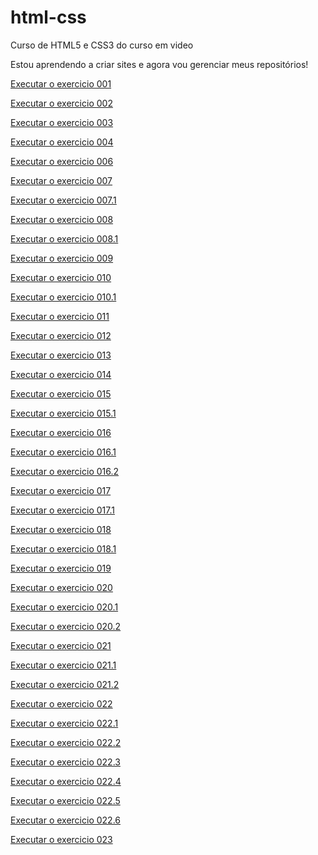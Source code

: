 # html-css
 Curso de HTML5 e CSS3 do curso em video

 Estou aprendendo a criar sites e agora vou gerenciar meus repositórios!

 <a href="https://vitoralvesdevv.github.io/html-css/exercicios/ex001/index.html" target="_blank"> Executar o exercicio 001</a>

 <a href="https://vitoralvesdevv.github.io/html-css/exercicios/ex002/index.html" target="_blank"> Executar o exercicio 002</a>

 <a href="https://vitoralvesdevv.github.io/html-css/exercicios/ex003/index.html" target="_blank"> Executar o exercicio 003</a>

 <a href="https://vitoralvesdevv.github.io/html-css/exercicios/ex004/index.html" target="_blank"> Executar o exercicio 004</a>

<a href="https://vitoralvesdevv.github.io/html-css/exercicios/ex006/index.html" target="_blank"> Executar o exercicio 006</a>

<a href="https://vitoralvesdevv.github.io/html-css/exercicios/ex007/html4.html" target="_blank"> Executar o exercicio 007</a>

<a href="https://vitoralvesdevv.github.io/html-css/exercicios/ex007/html5.html" target="_blank"> Executar o exercicio 007.1</a>

<a href="https://vitoralvesdevv.github.io/html-css/exercicios/ex008/index.html" target="_blank"> Executar o exercicio 008</a>

<a href="https://vitoralvesdevv.github.io/html-css/exercicios/ex008b/index.html" target="_blank"> Executar o exercicio 008.1</a>

<a href="https://vitoralvesdevv.github.io/html-css/exercicios/ex009/index.html" target="_blank"> Executar o exercicio 009</a>

<a href="https://vitoralvesdevv.github.io/html-css/exercicios/ex010/index.html" target="_blank"> Executar o exercicio 010</a>

<a href="https://vitoralvesdevv.github.io/html-css/exercicios/ex010/pag002.html" target="_blank"> Executar o exercicio 010.1</a>

<a href="https://vitoralvesdevv.github.io/html-css/exercicios/ex011/index.html" target="_blank"> Executar o exercicio 011</a>

<a href="https://vitoralvesdevv.github.io/html-css/exercicios/ex012/index.html" target="_blank"> Executar o exercicio 012</a>

<a href="https://vitoralvesdevv.github.io/html-css/exercicios/ex013/index.html" target="_blank"> Executar o exercicio 013</a>

<a href="https://vitoralvesdevv.github.io/html-css/exercicios/ex014/index.html" target="_blank"> Executar o exercicio 014</a>

<a href="https://vitoralvesdevv.github.io/html-css/exercicios/ex015/index.html" target="_blank"> Executar o exercicio 015</a>

<a href="https://vitoralvesdevv.github.io/html-css/exercicios/ex015/pagina02.html" target="_blank"> Executar o exercicio 015.1</a>

<a href="https://vitoralvesdevv.github.io/html-css/exercicios/ex016/cor01.html" target="_blank"> Executar o exercicio 016</a>

<a href="https://vitoralvesdevv.github.io/html-css/exercicios/ex016/cor02.html" target="_blank"> Executar o exercicio 016.1</a>

<a href="https://vitoralvesdevv.github.io/html-css/exercicios/ex016/cor03.html" target="_blank"> Executar o exercicio 016.2</a>

<a href="https://vitoralvesdevv.github.io/html-css/exercicios/ex017/fonte01.html" target="_blank"> Executar o exercicio 017</a>

<a href="https://vitoralvesdevv.github.io/html-css/exercicios/ex017/fonte02.html" target="_blank"> Executar o exercicio 017.1</a>

<a href="https://vitoralvesdevv.github.io/html-css/exercicios/ex018/fonte01.html" target="_blank"> Executar o exercicio 018</a>

<a href="https://vitoralvesdevv.github.io/html-css/exercicios/ex018/fonte02.html" target="_blank"> Executar o exercicio 018.1</a>

<a href="https://vitoralvesdevv.github.io/html-css/exercicios/ex019/seletor01.html" target="_blank"> Executar o exercicio 019</a>

<a href="https://vitoralvesdevv.github.io/html-css/exercicios/ex020/hover.html" target="_blank"> Executar o exercicio 020</a>

<a href="https://vitoralvesdevv.github.io/html-css/exercicios/ex020/links.html" target="_blank"> Executar o exercicio 020.1</a>

<a href="https://vitoralvesdevv.github.io/html-css/exercicios/ex02/pseudoclasse.html" target="_blank"> Executar o exercicio 020.2</a>

<a href="https://vitoralvesdevv.github.io/html-css/exercicios/ex021/caixa01.html" target="_blank"> Executar o exercicio 021</a>

<a href="https://vitoralvesdevv.github.io/html-css/exercicios/ex021/caixa02.html" target="_blank"> Executar o exercicio 021.1</a>

<a href="https://vitoralvesdevv.github.io/html-css/exercicios/ex021/caixa03.html" target="_blank"> Executar o exercicio 021.2</a>

<a href="https://vitoralvesdevv.github.io/html-css/exercicios/ex022/fundo001.html" target="_blank"> Executar o exercicio 022</a>

<a href="https://vitoralvesdevv.github.io/html-css/exercicios/ex022/fundo002.html" target="_blank"> Executar o exercicio 022.1</a>

<a href="https://vitoralvesdevv.github.io/html-css/exercicios/ex022/fundo003.html" target="_blank"> Executar o exercicio 022.2</a>

<a href="https://vitoralvesdevv.github.io/html-css/exercicios/ex022/fundo004.html" target="_blank"> Executar o exercicio 022.3</a>

<a href="https://vitoralvesdevv.github.io/html-css/exercicios/ex022/fundo005.html" target="_blank"> Executar o exercicio 022.4</a>

<a href="https://vitoralvesdevv.github.io/html-css/exercicios/ex022/fundo006.html" target="_blank"> Executar o exercicio 022.5</a>

<a href="https://vitoralvesdevv.github.io/html-css/exercicios/ex022/fundo007.html" target="_blank"> Executar o exercicio 022.6</a>

<a href="https://vitoralvesdevv.github.io/html-css/exercicios/ex023/tabela001.html" target="_blank"> Executar o exercicio 023</a>



